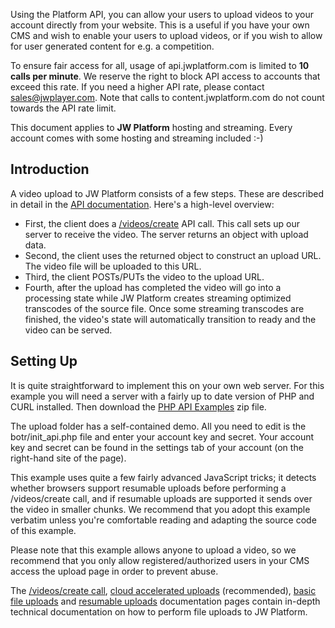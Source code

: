 Using the Platform API, you can allow your users to upload videos to your account directly from your website. This is a useful if you have your own CMS and wish to enable your users to upload videos, or if you wish to allow for user generated content for e.g. a competition.

To ensure fair access for all, usage of api.jwplatform.com is limited to **10 calls per minute**. We reserve the right to block API access to accounts that exceed this rate. If you need a higher API rate, please contact [sales@jwplayer.com](mailto:sales@jwplayer.com). Note that calls to content.jwplatform.com do not count towards the API rate limit.

This document applies to **JW Platform** hosting and streaming. Every account comes with some hosting and streaming included :-)

Introduction
------------

A video upload to JW Platform consists of a few steps. These are described in detail in the [API documentation](http://developer.jwplayer.com/jw-platform/reference/v1/methods/videos/create.html). Here's a high-level overview:

-   First, the client does a [/videos/create](http://developer.jwplayer.com/jw-platform/reference/v1/methods/videos/create.html) API call. This call sets up our server to receive the video. The server returns an object with upload data.
-   Second, the client uses the returned object to construct an upload URL. The video file will be uploaded to this URL.
-   Third, the client POSTs/PUTs the video to the upload URL. 
-   Fourth, after the upload has completed the video will go into a processing state while JW Platform creates streaming optimized transcodes of the source file. Once some streaming transcodes are finished, the video's state will automatically transition to ready and the video can be served.

Setting Up
----------

It is quite straightforward to implement this on your own web server. For this example you will need a server with a fairly up to date version of PHP and CURL installed. Then download the [PHP API Examples](http://support-static.jwplayer.com/API/php-api-examples-20151013.zip) zip file.

The upload folder has a self-contained demo. All you need to edit is the botr/init\_api.php file and enter your account key and secret. Your account key and secret can be found in the settings tab of your account (on the right-hand site of the page).

This example uses quite a few fairly advanced JavaScript tricks; it detects whether browsers support resumable uploads before performing a /videos/create call, and if resumable uploads are supported it sends over the video in smaller chunks. We recommend that you adopt this example verbatim unless you're comfortable reading and adapting the source code of this example.

Please note that this example allows anyone to upload a video, so we recommend that you only allow registered/authorized users in your CMS access the upload page in order to prevent abuse.

The [/videos/create call](http://developer.jwplayer.com/jw-platform/reference/v1/methods/videos/create.html), [cloud accelerated uploads](https://developer.jwplayer.com/jw-platform/reference/v1/s3_uploads.html) (recommended), [basic file uploads](http://developer.jwplayer.com/jw-platform/reference/v1/uploads.html) and [resumable uploads](http://developer.jwplayer.com/jw-platform/reference/v1/resumable_uploads.html) documentation pages contain in-depth technical documentation on how to perform file uploads to JW Platform.
